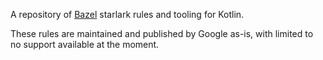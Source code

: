 <!--
 Copyright 2022 Google LLC. All rights reserved.

 Licensed under the Apache License, Version 2.0 (the License);
 you may not use this file except in compliance with the License.
 You may obtain a copy of the License at

     http://www.apache.org/licenses/LICENSE-2.0

 Unless required by applicable law or agreed to in writing, software
 distributed under the License is distributed on an "AS IS" BASIS,
 WITHOUT WARRANTIES OR CONDITIONS OF ANY KIND, either express or implied.
 See the License for the specific language governing permissions and
 limitations under the License.
-->

A repository of [Bazel](https://bazel.build) starlark rules and tooling for
Kotlin.

These rules are maintained and published by Google as-is, with limited to no
support available at the moment.
